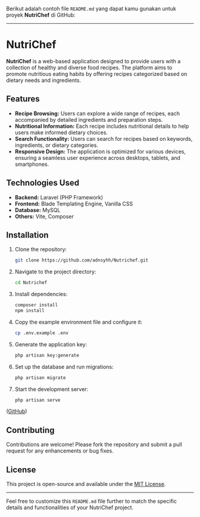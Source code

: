 Berikut adalah contoh file `README.md` yang dapat kamu gunakan untuk proyek **NutriChef** di GitHub:

---

# NutriChef

**NutriChef** is a web-based application designed to provide users with a collection of healthy and diverse food recipes. The platform aims to promote nutritious eating habits by offering recipes categorized based on dietary needs and ingredients.

## Features

* **Recipe Browsing:** Users can explore a wide range of recipes, each accompanied by detailed ingredients and preparation steps.
* **Nutritional Information:** Each recipe includes nutritional details to help users make informed dietary choices.
* **Search Functionality:** Users can search for recipes based on keywords, ingredients, or dietary categories.
* **Responsive Design:** The application is optimized for various devices, ensuring a seamless user experience across desktops, tablets, and smartphones.

## Technologies Used

* **Backend:** Laravel (PHP Framework)
* **Frontend:** Blade Templating Engine, Vanilla CSS
* **Database:** MySQL
* **Others:** Vite, Composer

## Installation

1. Clone the repository:

   ```bash
   git clone https://github.com/adnsyhh/Nutrichef.git
   ```
2. Navigate to the project directory:

   ```bash
   cd Nutrichef
   ```
3. Install dependencies:

   ```bash
   composer install
   npm install
   ```
4. Copy the example environment file and configure it:

   ```bash
   cp .env.example .env
   ```
5. Generate the application key:

   ```bash
   php artisan key:generate
   ```
6. Set up the database and run migrations:

   ```bash
   php artisan migrate
   ```
7. Start the development server:

   ```bash
   php artisan serve
   ```

([GitHub][1])

## Contributing

Contributions are welcome! Please fork the repository and submit a pull request for any enhancements or bug fixes.

## License

This project is open-source and available under the [MIT License](LICENSE).

---

Feel free to customize this `README.md` file further to match the specific details and functionalities of your NutriChef project.

[1]: https://github.com/Chirag-07/NutriChef/blob/development/README.md?utm_source=chatgpt.com "README.md - Chirag-07/NutriChef - GitHub"
